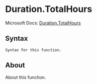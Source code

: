 ---
---

# Duration.TotalHours

Microsoft Docs: [Duration.TotalHours](https://docs.microsoft.com/en-us/powerquery-m/duration-totalhours)

## Syntax

```powerquery-m
Syntax for this function.
```

## About

About this function.

